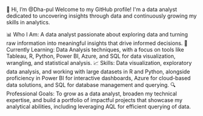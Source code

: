 👋 Hi, I’m @Dha-pul
Welcome to my GitHub profile! I'm a data analyst dedicated to uncovering insights through data and continuously growing my skills in analytics.

📊 Who I Am: A data analyst passionate about exploring data and turning raw information into meaningful insights that drive informed decisions.
🌱 Currently Learning: Data Analysis techniques, with a focus on tools like Tableau, R, Python, Power BI, Azure, and SQL for data visualization, wrangling, and statistical analysis.
📈 Skills: Data visualization, exploratory data analysis, and working with large datasets in R and Python, alongside proficiency in Power BI for interactive dashboards, Azure for cloud-based data solutions, and SQL for database management and querying.
🔍 Professional Goals: To grow as a data analyst, broaden my technical expertise, and build a portfolio of impactful projects that showcase my analytical abilities, including leveraging AQL for efficient querying of data.


<!---
Dha-pul/Dha-pul is a ✨ special ✨ repository because its `README.md` (this file) appears on your GitHub profile.
You can click the Preview link to take a look at your changes.
--->
